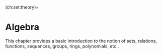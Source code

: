 (ch:set:theory)=
# Algebra

This chapter provides a basic introduction to the
notion of sets, relations, functions, sequences,
groups, rings, polynomials, etc..
